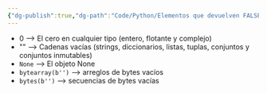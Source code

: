 ```yaml
---
{"dg-publish":true,"dg-path":"Code/Python/Elementos que devuelven FALSE en python.md","permalink":"/code/python/elementos-que-devuelven-false-en-python/","created":"2024-05-29T16:59","updated":"2024-05-29T18:28"}
---
```


- 0 --> El cero en cualquier tipo (entero, flotante y complejo)
- "" --> Cadenas vacías (strings, diccionarios, listas, tuplas, conjuntos y conjuntos inmutables)
- `None` --> El objeto None
- `bytearray(b'')` --> arreglos de bytes vacíos
- `bytes(b'')` --> secuencias de bytes vacías